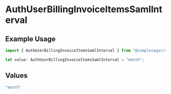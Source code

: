 # AuthUserBillingInvoiceItemsSamlInterval

## Example Usage

```typescript
import { AuthUserBillingInvoiceItemsSamlInterval } from "@simplesagar/vercel/models/authuser.js";

let value: AuthUserBillingInvoiceItemsSamlInterval = "month";
```

## Values

```typescript
"month"
```